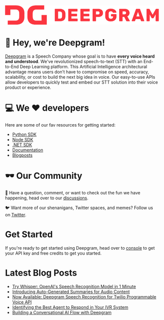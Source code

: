 ![Deepgram full logo in red: DG Deepgram](dg-logo.png)

:wave: Hey, we're Deepgram! 
======


[Deepgram](https://deepgram.com/) is a Speech Company whose goal is to have **every voice heard and understood**.  We've revolutionized speech-to-text (STT) with an End-to-End Deep Learning platform. This Artificial Intelligence architectural advantage means users don’t have to compromise on speed, accuracy, scalability, or cost to build the next big idea in voice.   Our easy-to-use APIs allow developers to quickly test and embed our STT solution into their voice product or experience.

:computer: We :heart: developers
======
Here are some of our fav resources for getting started:
- [Python SDK](https://github.com/deepgram/python-sdk)
- [Node SDK](https://github.com/deepgram/deepgram-node-sdk)
- [.NET SDK](https://github.com/deepgram/deepgram-dotnet-sdk)
- [Documentation](https://developers.deepgram.com/documentation/)
- [Blogposts](https://developers.deepgram.com/blog/)

:dark_sunglasses: Our Community
 ======

:thought_balloon: Have a question, comment, or want to check out the fun we have happening, head over to our [discussions](https://github.com/orgs/deepgram/discussions).


:bird: Want more of our shenanigans, Twitter spaces, and memes? Follow us on [Twitter](https://twitter.com/DeepgramAI).


Get Started
=====
If you're ready to get started using Deepgram, head over to [console](https://console.deepgram.com/) to get your API key and free credits to get you started.

Latest Blog Posts
=====
<!-- BLOG-POST-LIST:START -->
- [Try Whisper: OpenAI&#39;s Speech Recognition Model in 1 Minute](https://blog.deepgram.com/how-to-use-whisper-openais-speech-recognition-model-in-1-minute/)
- [Introducing Auto-Generated Summaries for Audio Content](https://blog.deepgram.com/introducing-auto-generated-summaries-for-audio-content/)
- [Now Available: Deepgram Speech Recognition for Twilio Programmable Voice API](https://blog.deepgram.com/now-available-deepgram-speech-recognition-for-twilio-programmable-voice-api/)
- [Identifying the Best Agent to Respond in Your IVR System](https://blog.deepgram.com/identifying-the-best-agent-to-respond-in-your-ivr-system/)
- [Building a Conversational AI Flow with Deepgram](https://blog.deepgram.com/building-a-conversational-ai-flow-with-deepgram/)
<!-- BLOG-POST-LIST:END -->

